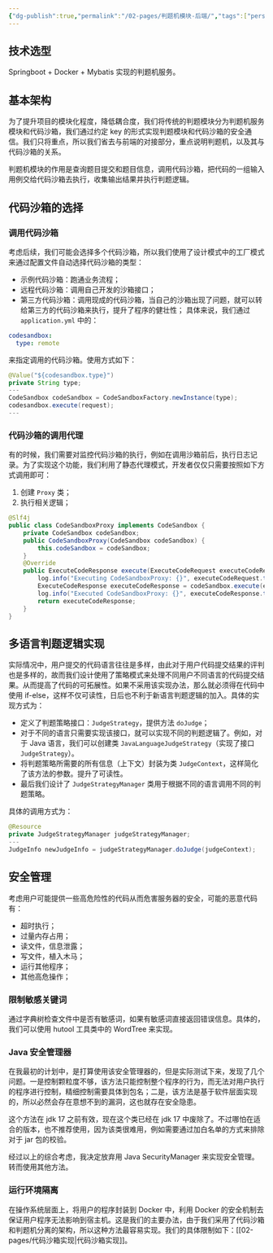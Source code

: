 ```yaml
---
{"dg-publish":true,"permalink":"/02-pages/判题机模块-后端/","tags":["personal/blog","project/oj"]}
---
```


## 技术选型
Springboot + Docker + Mybatis 实现的判题机服务。

## 基本架构
为了提升项目的模块化程度，降低耦合度，我们将传统的判题模块分为判题机服务模块和代码沙箱，我们通过约定 key 的形式实现判题模块和代码沙箱的安全通信。我们只将重点，所以我们省去与前端的对接部分，重点说明判题机，以及其与代码沙箱的关系。

判题机模块的作用是查询题目提交和题目信息，调用代码沙箱，把代码的一组输入用例交给代码沙箱去执行，收集输出结果并执行判题逻辑。

## 代码沙箱的选择
### 调用代码沙箱
考虑后续，我们可能会选择多个代码沙箱，所以我们使用了设计模式中的工厂模式来通过配置文件自动选择代码沙箱的类型：
- 示例代码沙箱：跑通业务流程；
- 远程代码沙箱：调用自己开发的沙箱接口；
- 第三方代码沙箱：调用现成的代码沙箱，当自己的沙箱出现了问题，就可以转给第三方的代码沙箱来执行，提升了程序的健壮性；
具体来说，我们通过 `application.yml` 中的：
```yml
codesandbox:  
  type: remote
```
来指定调用的代码沙箱。使用方式如下：
```java
@Value("${codesandbox.type}")  
private String type;
---
CodeSandbox codeSandbox = CodeSandboxFactory.newInstance(type);
codesandbox.execute(request);
---
```

### 代码沙箱的调用代理
有的时候，我们需要对监控代码沙箱的执行，例如在调用沙箱前后，执行日志记录。为了实现这个功能，我们利用了静态代理模式，开发者仅仅只需要按照如下方式调用即可：
1. 创建 `Proxy` 类；
2. 执行相关逻辑；
```java
@Slf4j  
public class CodeSandboxProxy implements CodeSandbox {  
    private CodeSandbox codeSandbox;  
    public CodeSandboxProxy(CodeSandbox codeSandbox) {  
        this.codeSandbox = codeSandbox;  
    }  
    @Override  
    public ExecuteCodeResponse execute(ExecuteCodeRequest executeCodeRequest) {  
        log.info("Executing CodeSandboxProxy: {}", executeCodeRequest.toString());  
        ExecuteCodeResponse executeCodeResponse = codeSandbox.execute(executeCodeRequest);  
        log.info("Executed CodeSandboxProxy: {}", executeCodeResponse.toString());  
        return executeCodeResponse;  
    }  
}
```

## 多语言判题逻辑实现
实际情况中，用户提交的代码语言往往是多样，由此对于用户代码提交结果的评判也是多样的，故而我们设计使用了策略模式来处理不同用户不同语言的代码提交结果。从而提高了代码的可拓展性。如果不采用该实现办法，那么就必须得在代码中使用 if-else，这样不仅可读性，日后也不利于新语言判题逻辑的加入。具体的实现方式为：
- 定义了判题策略接口：`JudgeStrategy`，提供方法 `doJudge`；
- 对于不同的语言只需要实现该接口，就可以实现不同的判题逻辑了。例如，对于 Java 语言，我们可以创建类 `JavaLanguageJudgeStrategy`（实现了接口 `JudgeStrategy`）。
- 将判题策略所需要的所有信息（上下文）封装为类 `JudgeContext`，这样简化了该方法的参数。提升了可读性。
- 最后我们设计了 `JudgeStrategyManager` 类用于根据不同的语言调用不同的判题策略。

具体的调用方式为：
```java
@Resource  
private JudgeStrategyManager judgeStrategyManager;
---
JudgeInfo newJudgeInfo = judgeStrategyManager.doJudge(judgeContext);
```

## 安全管理
考虑用户可能提供一些高危险性的代码从而危害服务器的安全，可能的恶意代码有：
- 超时执行；
- 过量内存占用；
- 读文件，信息泄露；
- 写文件，植入木马；
- 运行其他程序；
- 其他高危操作；
### 限制敏感关键词
通过字典树检查文件中是否有敏感词，如果有敏感词直接返回错误信息。具体的，我们可以使用 hutool 工具类中的 WordTree 来实现。
### Java 安全管理器
在我最初的计划中，是打算使用该安全管理器的，但是实际测试下来，发现了几个问题。一是控制颗粒度不够，该方法只能控制整个程序的行为，而无法对用户执行的程序进行控制，精细控制需要具体到包名；二是，该方法是基于软件层面实现的，所以必然会存在意想不到的漏洞，这也就存在安全隐患。

这个方法在 jdk 17 之前有效，现在这个类已经在 jdk 17 中废除了。不过哪怕在适合的版本，也不推荐使用，因为该类很难用，例如需要通过加白名单的方式来排除对于 jar 包的校验。

经过以上的综合考虑，我决定放弃用 Java SecurityManager 来实现安全管理。转而使用其他方法。

### 运行环境隔离
在操作系统层面上，将用户的程序封装到 Docker 中，利用 Docker 的安全机制去保证用户程序无法影响到宿主机。这是我们的主要办法，由于我们采用了代码沙箱和判题机分离的架构，所以这种方法最容易实现。我们的具体限制如下：[[02-pages/代码沙箱实现\|代码沙箱实现]]。

